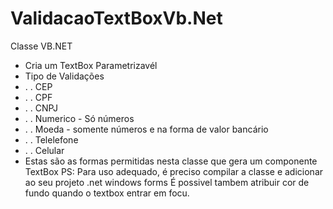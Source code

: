 # ValidacaoTextBoxVb.Net

Classe VB.NET
- Cria um TextBox Parametrizavél
- Tipo de Validações
- . . CEP
- . . CPF
- . . CNPJ
- . . Numerico - Só números
- . . Moeda - somente números e na forma de valor bancário
- . . Telelefone
- . . Celular
- Estas são as formas permitidas nesta classe que gera um componente TextBox
PS: Para uso adequado, é preciso compilar a classe e adicionar ao seu projeto .net windows forms
É possivel tambem atribuir cor de fundo quando o textbox entrar em focu.
